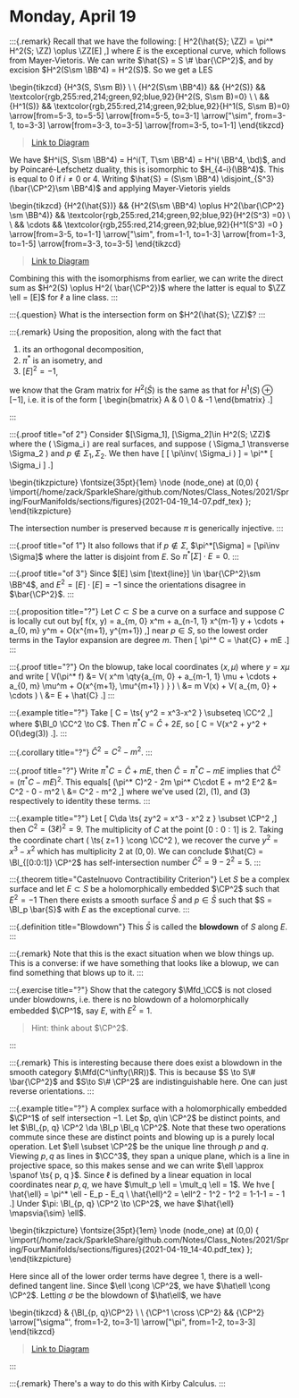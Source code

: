 # Monday, April 19

:::{.remark}
Recall that we have the following:
\[
H^2(\hat{S}; \ZZ) = \pi^* H^2(S; \ZZ) \oplus \ZZ[E]
,\]
where $E$ is the exceptional curve, which follows from Mayer-Vietoris.
We can write $\hat{S} = S \# \bar{\CP^2}$, and by excision $H^2(S\sm \BB^4) = H^2(S)$.
So we get a LES

\begin{tikzcd}
	{H^3(S, S\sm B)} \\
	\\
	{H^2(S\sm \BB^4)} && {H^2(S)} && \textcolor{rgb,255:red,214;green,92;blue,92}{H^2(S, S\sm B)=0} \\
	\\
	&& {H^1(S)} && \textcolor{rgb,255:red,214;green,92;blue,92}{H^1(S, S\sm B)=0}
	\arrow[from=5-3, to=5-5]
	\arrow[from=5-5, to=3-1]
	\arrow["\sim", from=3-1, to=3-3]
	\arrow[from=3-3, to=3-5]
	\arrow[from=3-5, to=1-1]
\end{tikzcd}

> [Link to Diagram](https://q.uiver.app/?q=WzAsNixbMiw0LCJIXjEoUykiXSxbNCw0LCJIXjEoUywgU1xcc20gQik9MCIsWzAsNjAsNjAsMV1dLFswLDIsIkheMihTXFxzbSBcXEJCXjQpIl0sWzIsMiwiSF4yKFMpIl0sWzQsMiwiSF4yKFMsIFNcXHNtIEIpPTAiLFswLDYwLDYwLDFdXSxbMCwwLCJIXjMoUywgU1xcc20gQikiXSxbMCwxXSxbMSwyXSxbMiwzLCJcXHNpbSJdLFszLDRdLFs0LDVdXQ==)

We have $H^i(S, S\sm \BB^4) = H^i(T, T\sm \BB^4) = H^i( \BB^4, \bd)$, and by Poincaré-Lefschetz duality, this is isomorphic to $H_{4-i}(\BB^4)$.
This is equal to 0 if $i\neq 0$ or $4$.
Writing $\hat{S} = (S\sm \BB^4) \disjoint_{S^3} (\bar{\CP^2}\sm \BB^4)$ and applying Mayer-Vietoris yields

\begin{tikzcd}
	{H^2(\hat{S})} && {H^2(S\sm \BB^4) \oplus H^2(\bar{\CP^2} \sm \BB^4)} && \textcolor{rgb,255:red,214;green,92;blue,92}{H^2(S^3) =0} \\
	\\
	&& \cdots && \textcolor{rgb,255:red,214;green,92;blue,92}{H^1(S^3) =0 }
	\arrow[from=3-5, to=1-1]
	\arrow["\sim", from=1-1, to=1-3]
	\arrow[from=1-3, to=1-5]
	\arrow[from=3-3, to=3-5]
\end{tikzcd}

> [Link to Diagram](https://q.uiver.app/?q=WzAsNSxbNCwyLCJIXjEoU14zKSA9MCAiLFswLDYwLDYwLDFdXSxbMCwwLCJIXjIoXFxoYXR7U30pIl0sWzIsMCwiSF4yKFNcXHNtIFxcQkJeNCkgXFxvcGx1cyBIXjIoXFxiYXJ7XFxDUF4yfSBcXHNtIFxcQkJeNCkiXSxbNCwwLCJIXjIoU14zKSA9MCIsWzAsNjAsNjAsMV1dLFsyLDIsIlxcY2RvdHMiXSxbMCwxXSxbMSwyLCJcXHNpbSJdLFsyLDNdLFs0LDBdXQ==)

Combining this with the isomorphisms from earlier, we can write the direct sum as $H^2(S) \oplus H^2( \bar{\CP^2})$ where the latter is equal to $\ZZ \ell = [E]$ for $\ell$ a line class.
:::

:::{.question}
What is the intersection form on $H^2(\hat{S}; \ZZ)$?
:::

:::{.remark}
Using the proposition, along with the fact that 

1. its an orthogonal decomposition, 
2. $\pi^*$ is an isometry, and 
3. $[E]^2 = -1$, 

we know that the Gram matrix for $H^2(\hat{S})$ is the same as that for $H^1(S) \oplus [-1]$, i.e. it is of the form
\[
\begin{bmatrix}
A & 0 
\\
0 & -1
\end{bmatrix}
.\]

:::

:::{.proof title="of 2"}
Consider $[\Sigma_1], [\Sigma_2]\in H^2(S; \ZZ)$ where the \( \Sigma_i \) are real surfaces, and suppose \( \Sigma_1 \transverse \Sigma_2 \) and $p\not\in \Sigma_1, \Sigma_2$.
We then have 
\[
[ \pi\inv( \Sigma_i ) ] = \pi^* [ \Sigma_i ] 
.\]

\begin{tikzpicture}
\fontsize{35pt}{1em} 
\node (node_one) at (0,0) { \import{/home/zack/SparkleShare/github.com/Notes/Class_Notes/2021/Spring/FourManifolds/sections/figures}{2021-04-19_14-07.pdf_tex} };
\end{tikzpicture}

The intersection number is preserved because $\pi$ is generically injective.
:::

:::{.proof title="of 1"}
It also follows that if $p\not\in \Sigma$, $\pi^*[\Sigma] = [\pi\inv \Sigma]$ where the latter is disjoint from $E$.
So $\pi^*[\Sigma] \cdot E = 0$.
:::

:::{.proof title="of 3"}
Since $[E] \sim [\text{line}] \in \bar{\CP^2}\sm \BB^4$, and $E^2 = [E] \cdot [E] = -1$ since the orientations disagree in $\bar{\CP^2}$.
:::

:::{.proposition title="?"}
Let $C \subset S$ be a curve on a surface and suppose $C$ is locally cut out by\[
f(x, y) = a_{m, 0} x^m + a_{n-1, 1} x^{m-1} y + \cdots + a_{0, m} y^m + O(x^{m+1}, y^{m+1})
,\]
near $p\in S$, so the lowest order terms in the Taylor expansion are degree $m$.
Then \[
\pi^* C = \hat{C} + mE
.\]
:::

:::{.proof title="?"}
On the blowup, take local coordinates $(x, \mu)$ where $y = x\mu$ and write
\[
V(\pi^* f) 
&= V( x^m \qty{a_{m, 0} + a_{m-1, 1} \mu + \cdots + a_{0, m} \mu^m + O(x^{m+1}, \mu^{m+1} )  } ) \\
&= m V(x) + V( a_{m, 0} + \cdots ) \\
&= E + \hat{C}
.\]
:::

:::{.example title="?"}
Take 
\[
C = \ts{ y^2 = x^3-x^2 } \subseteq \CC^2
,\] 
where $\Bl_0 \CC^2 \to C$.
Then $\pi^* C = \hat{C} + 2E$, so 
\[
C = V(x^2 + y^2 + O(\deg(3))
.\].
:::

:::{.corollary title="?"}
$\hat{C}^2 = C^2 - m^2$.
:::

:::{.proof title="?"}
Write $\pi^* C = \hat{C} + mE$, then $\hat{C} = \pi^* C - mE$ implies that $\hat{C}^2 = (\pi^* C - mE)^2$.
This equals\[
(\pi^* C)^2 - 2m \pi^* C\cdot E + m^2 E^2
&= C^2 - 0 - m^2 \\
&= C^2 - m^2
,\]
where we've used (2), (1), and (3) respectively to identity these terms.
:::

:::{.example title="?"}
Let 
\[
C\da \ts{ zy^2 = x^3 - x^2 z } \subset \CP^2
,\]
then $C^2 = (3\ell)^2 = 9$.
The multiplicity of $C$ at the point $[0:0:1]$ is 2.
Taking the coordinate chart \( \ts{ z=1 } \cong \CC^2 \), we recover the curve $y^2 = x^3 - x^2$ which has multiplicity 2 at $(0, 0)$.
We can conclude $\hat{C} = \Bl_{[0:0:1]} \CP^2$ has self-intersection number $\hat{C}^2 = 9-2^2 = 5$.
:::

:::{.theorem title="Castelnuovo Contractibility Criterion"}
Let $S$ be a complex surface and let $E \subset S$ be a holomorphically embedded $\CP^2$ such that $E^2 = -1$
Then there exists a smooth surface $\bar{S}$ and $p\in \bar{S}$ such that $S = \Bl_p \bar{S}$ with $E$ as the exceptional curve.
:::

:::{.definition title="Blowdown"}
This $\bar{S}$ is called the **blowdown** of $S$ along $E$.
:::

:::{.remark}
Note that this is the exact situation when we blow things up.
This is a converse: if we have something that looks like a blowup, we can find something that blows up to it.
:::

:::{.exercise title="?"}
Show that the category $\Mfd_\CC$ is not closed under blowdowns, i.e. there is no blowdown of a holomorphically embedded $\CP^1$, say $E$, with $E^2 = 1$.

> Hint: think about $\CP^2$.

:::

:::{.remark}
This is interesting because there does exist a blowdown in the smooth category $\Mfd(C^\infty(\RR))$.
This is because $S \to S\# \bar{\CP^2}$ and $S\to S\# \CP^2$ are indistinguishable here.
One can just reverse orientations.
:::

:::{.example title="?"}
A complex surface with a holomorphically embedded $\CP^1$ of self intersection $-1$.
Let $p, q\in \CP^2$ be distinct points, and let $\Bl_{p, q} \CP^2 \da \Bl_p \Bl_q \CP^2$.
Note that these two operations commute since these are distinct points and blowing up is a purely local operation.
Let $\ell \subset \CP^2$ be the unique line through $p$ and $q$.
Viewing $p, q$ as lines in $\CC^3$, they span a unique plane, which is a line in projective space, so this makes sense and we can write $\ell \approx \spanof \ts{ p, q }$.
Since $\ell$ is defined by a linear equation in local coordinates near $p, q$, we have $\mult_p \ell = \mult_q \ell = 1$.
We hve
\[
\hat{\ell} = \pi^* \ell - E_p - E_q \\
\hat{\ell}^2 = \ell^2 - 1^2 - 1^2 = 1-1-1 = - 1
.\]
Under $\pi: \Bl_{p, q} \CP^2 \to \CP^2$, we have $\hat{\ell} \mapsvia{\sim} \ell$.

\begin{tikzpicture}
\fontsize{35pt}{1em} 
\node (node_one) at (0,0) { \import{/home/zack/SparkleShare/github.com/Notes/Class_Notes/2021/Spring/FourManifolds/sections/figures}{2021-04-19_14-40.pdf_tex} };
\end{tikzpicture}

Here since all of the lower order terms have degree 1, there is a well-defined tangent line.
Since $\ell \cong \CP^2$, we have $\hat\ell \cong \CP^2$.
Letting $\sigma$ be the blowdown of $\hat\ell$, we have

\begin{tikzcd}
	& {\Bl_{p, q}\CP^2} \\
	\\
	{\CP^1 \cross \CP^2} && {\CP^2}
	\arrow["\sigma"', from=1-2, to=3-1]
	\arrow["\pi", from=1-2, to=3-3]
\end{tikzcd}

> [Link to Diagram](https://q.uiver.app/?q=WzAsMyxbMSwwLCJcXEJsX3twLCBxfVxcQ1BeMiJdLFsyLDIsIlxcQ1BeMiJdLFswLDIsIlxcQ1BeMSBcXGNyb3NzIFxcQ1BeMSJdLFswLDIsIlxcc2lnbWEiLDJdLFswLDEsIlxccGkiXV0=)

:::

:::{.remark}
There's a way to do this with Kirby Calculus.
:::














